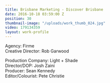 ```yaml
---
title: Brisbane Marketing - Discover Brisbane
date: 2016-10-18 03:59:00 Z
position: 30
thumbnail-image: "/uploads/work_thumb_024.jpg"
video: 179134359
layout: work-profile
---
```


Agency: Firme<br>
Creative Director: Rob Garwood<br>

Production Company: Light + Shade<br>
Director/DOP: Josh Zaini<br>
Producer: Sean Kennedy<br>
Editor/Colourist: Pete Christie<br>